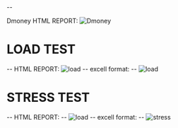 #

--

Dmoney HTML REPORT:
![Dmoney](https://github.com/user-attachments/assets/3c8a227d-54be-4008-9132-9ece16ee7483)
# LOAD TEST
-- HTML REPORT:
![load](https://github.com/user-attachments/assets/cb94598b-19f3-42c9-a16e-fe7233b878ee)
-- excell format:
-- ![load](https://github.com/user-attachments/assets/822919ed-512c-41d6-a8b5-ed7a3362bea7)


# STRESS TEST
-- HTML REPORT:
-- ![load](https://github.com/user-attachments/assets/6a85e5da-48d3-4309-9895-3873c240e17d)
-- excell format:
-- ![stress](https://github.com/user-attachments/assets/9f64a6db-d2d3-4234-8091-820b935b7fb8)





